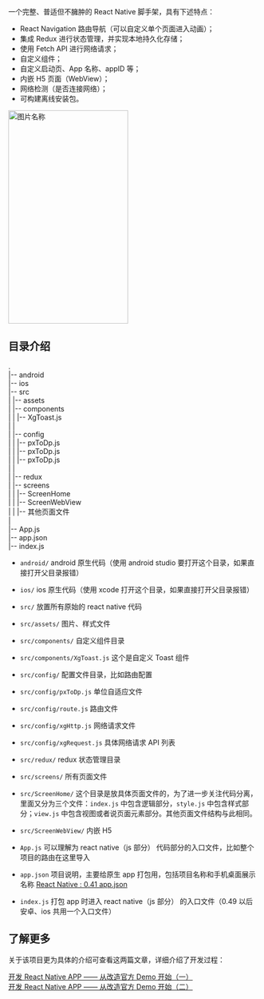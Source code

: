 一个完整、普适但不臃肿的 React Native 脚手架，具有下述特点：

* React Navigation 路由导航（可以自定义单个页面进入动画）；
* 集成 Redux 进行状态管理，并实现本地持久化存储；
* 使用 Fetch API 进行网络请求；
* 自定义组件；
* 自定义启动页、App 名称、appID 等；
* 内嵌 H5 页面（WebView）；
* 网络检测（是否连接网络）；
* 可构建离线安装包。

<img src="http://ol9ge41ud.bkt.clouddn.com/complete_intro.gif" width = "240" height = "427" alt="图片名称" align=center />

## 目录介绍

.  
|-- android  
|-- ios  
|-- src  
| |-- assets  
| |-- components  
| | |-- XgToast.js  
| |  
| |-- config  
| | |-- pxToDp.js  
| | |-- pxToDp.js  
| | |-- pxToDp.js  
| |  
| |-- redux  
| |-- screens  
| | |-- ScreenHome  
| | |-- ScreenWebView  
| | |-- 其他页面文件  
|  
|-- App.js  
|-- app.json  
|-- index.js

* `android/` android 原生代码（使用 android studio 要打开这个目录，如果直接打开父目录报错）
* `ios/` ios 原生代码（使用 xcode 打开这个目录，如果直接打开父目录报错）

* `src/` 放置所有原始的 react native 代码
* `src/assets/` 图片、样式文件

* `src/components/` 自定义组件目录
* `src/components/XgToast.js` 这个是自定义 Toast 组件

* `src/config/` 配置文件目录，比如路由配置
* `src/config/pxToDp.js` 单位自适应文件
* `src/config/route.js` 路由文件
* `src/config/xgHttp.js` 网络请求文件
* `src/config/xgRequest.js` 具体网络请求 API 列表

* `src/redux/` redux 状态管理目录

* `src/screens/` 所有页面文件
* `src/ScreenHome/` 这个目录是放具体页面文件的，为了进一步关注代码分离，里面又分为三个文件：`index.js` 中包含逻辑部分，`style.js` 中包含样式部分；`view.js` 中包含视图或者说页面元素部分。其他页面文件结构与此相同。
* `src/ScreenWebView/` 内嵌 H5

* `App.js` 可以理解为 react native（js 部分） 代码部分的入口文件，比如整个项目的路由在这里导入
* `app.json` 项目说明，主要给原生 app 打包用，包括项目名称和手机桌面展示名称 [React Native : 0.41 app.json](https://stackoverflow.com/questions/42409459/react-native-0-41-app-json)
* `index.js` 打包 app 时进入 react native（js 部分） 的入口文件（0.49 以后安卓、ios 共用一个入口文件）

## 了解更多

关于该项目更为具体的介绍可查看这两篇文章，详细介绍了开发过程：

[开发 React Native APP —— 从改造官方 Demo 开始（一）](https://xiaogliu.github.io/2018/02/27/develop-react-native-app-1/)  
[开发 React Native APP —— 从改造官方 Demo 开始（二）](https://xiaogliu.github.io/2018/02/27/develop-react-native-app-2/)
